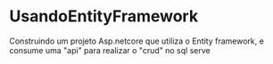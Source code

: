 # UsandoEntityFramework
Construindo um projeto Asp.netcore que utiliza o Entity framework, e consume uma "api" para realizar o "crud" no sql serve
